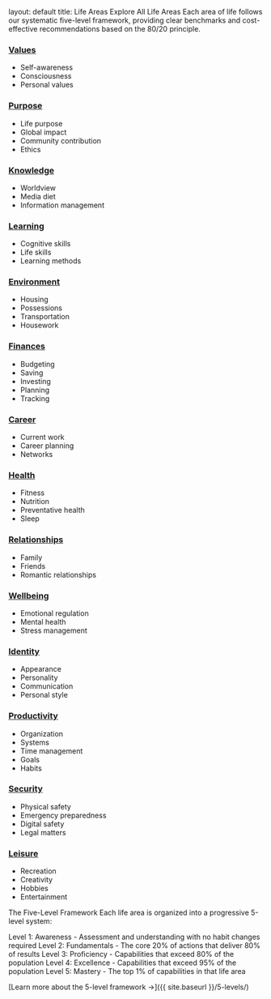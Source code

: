 layout: default
title: Life Areas
Explore All Life Areas
Each area of life follows our systematic five-level framework, providing clear benchmarks and cost-effective recommendations based on the 80/20 principle.
<div class="life-areas-grid">
  <!-- 1. Values -->
  <div class="life-area-card">
    <h3><a href="{{ site.baseurl }}/values/">Values</a></h3>
    <ul>
      <li>Self-awareness</li>
      <li>Consciousness</li>
      <li>Personal values</li>
    </ul>
  </div>
  <!-- 2. Purpose -->
  <div class="life-area-card">
    <h3><a href="{{ site.baseurl }}/purpose/">Purpose</a></h3>
    <ul>
      <li>Life purpose</li>
      <li>Global impact</li>
      <li>Community contribution</li>
      <li>Ethics</li>
    </ul>
  </div>
  <!-- 3. Knowledge -->
  <div class="life-area-card">
    <h3><a href="{{ site.baseurl }}/knowledge/">Knowledge</a></h3>
    <ul>
      <li>Worldview</li>
      <li>Media diet</li>
      <li>Information management</li>
    </ul>
  </div>
  <!-- 4. Learning -->
  <div class="life-area-card">
    <h3><a href="{{ site.baseurl }}/learning/">Learning</a></h3>
    <ul>
      <li>Cognitive skills</li>
      <li>Life skills</li>
      <li>Learning methods</li>
    </ul>
  </div>
  <!-- 5. Environment -->
  <div class="life-area-card">
    <h3><a href="{{ site.baseurl }}/environment/">Environment</a></h3>
    <ul>
      <li>Housing</li>
      <li>Possessions</li>
      <li>Transportation</li>
      <li>Housework</li>
    </ul>
  </div>
  <!-- 6. Finances -->
  <div class="life-area-card">
    <h3><a href="{{ site.baseurl }}/finances/">Finances</a></h3>
    <ul>
      <li>Budgeting</li>
      <li>Saving</li>
      <li>Investing</li>
      <li>Planning</li>
      <li>Tracking</li>
    </ul>
  </div>
  <!-- 7. Career -->
  <div class="life-area-card">
    <h3><a href="{{ site.baseurl }}/career/">Career</a></h3>
    <ul>
      <li>Current work</li>
      <li>Career planning</li>
      <li>Networks</li>
    </ul>
  </div>
  <!-- 8. Health -->
  <div class="life-area-card">
    <h3><a href="{{ site.baseurl }}/health/">Health</a></h3>
    <ul>
      <li>Fitness</li>
      <li>Nutrition</li>
      <li>Preventative health</li>
      <li>Sleep</li>
    </ul>
  </div>
  <!-- 9. Relationships -->
  <div class="life-area-card">
    <h3><a href="{{ site.baseurl }}/relationships/">Relationships</a></h3>
    <ul>
      <li>Family</li>
      <li>Friends</li>
      <li>Romantic relationships</li>
    </ul>
  </div>
  <!-- 10. Wellbeing -->
  <div class="life-area-card">
    <h3><a href="{{ site.baseurl }}/wellbeing/">Wellbeing</a></h3>
    <ul>
      <li>Emotional regulation</li>
      <li>Mental health</li>
      <li>Stress management</li>
    </ul>
  </div>
  <!-- 11. Identity -->
  <div class="life-area-card">
    <h3><a href="{{ site.baseurl }}/identity/">Identity</a></h3>
    <ul>
      <li>Appearance</li>
      <li>Personality</li>
      <li>Communication</li>
      <li>Personal style</li>
    </ul>
  </div>
  <!-- 12. Productivity -->
  <div class="life-area-card">
    <h3><a href="{{ site.baseurl }}/productivity/">Productivity</a></h3>
    <ul>
      <li>Organization</li>
      <li>Systems</li>
      <li>Time management</li>
      <li>Goals</li>
      <li>Habits</li>
    </ul>
  </div>
  <!-- 13. Security -->
  <div class="life-area-card">
    <h3><a href="{{ site.baseurl }}/security/">Security</a></h3>
    <ul>
      <li>Physical safety</li>
      <li>Emergency preparedness</li>
      <li>Digital safety</li>
      <li>Legal matters</li>
    </ul>
  </div>
  <!-- 14. Leisure -->
  <div class="life-area-card">
    <h3><a href="{{ site.baseurl }}/leisure/">Leisure</a></h3>
    <ul>
      <li>Recreation</li>
      <li>Creativity</li>
      <li>Hobbies</li>
      <li>Entertainment</li>
    </ul>
  </div>
</div>
The Five-Level Framework
Each life area is organized into a progressive 5-level system:

Level 1: Awareness - Assessment and understanding with no habit changes required
Level 2: Fundamentals - The core 20% of actions that deliver 80% of results
Level 3: Proficiency - Capabilities that exceed 80% of the population
Level 4: Excellence - Capabilities that exceed 95% of the population
Level 5: Mastery - The top 1% of capabilities in that life area

[Learn more about the 5-level framework →]({{ site.baseurl }}/5-levels/)
